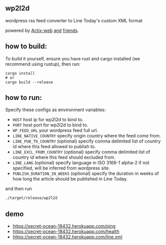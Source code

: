 wp2l2d
---

wordpress rss feed converter to Line Today's custom XML format

powered by [Actix-web](https://actix.rs) [and](https://github.com/rust-syndication/rss) [friends](https://github.com/tafia/quick-xml).


how to build:
---

To build it yourself, ensure you have rust and cargo installed (we recommend using rustup),
then run:
```
cargo install
# or
cargo build --release
```

how to run:
---

Specify these configs as environment variables:

- `HOST` host ip for wp2l2d to bind to.
- `PORT` host port for wp2l2d to bind to.
- `WP_FEED_URL` your wordpress feed full url.
- `LINE_NATIVE_COUNTRY` specify origin country where the feed come from.
- `LINE_PUB_TO_COUNTRY` (optional) specify comma delimited list of country id where this feed allowed to publish to.
- `LINE_EXCL_FROM_COUNTRY` (optional) specify comma delimited list of country id where this feed should excluded from.
- `LINE_LANG` (optional) specify language in ISO 3166-1 alpha-2 if not specified, will be inferred from wordpress site.
- `PUBLISH_DURATION_IN_WEEKS` (optional) specify the duration in weeks of how long the article should be published in Line Today.

and then run
```bash
./target/release/wp2l2d
```

demo
---
- https://secret-ocean-18432.herokuapp.com/ping
- https://secret-ocean-18432.herokuapp.com/health
- https://secret-ocean-18432.herokuapp.com/line.xml
